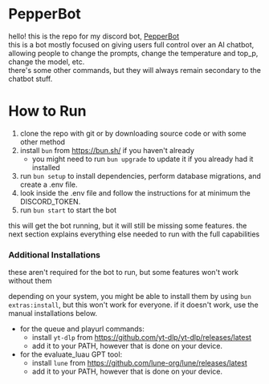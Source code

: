 # PepperBot

hello! this is the repo for my discord bot, [PepperBot](https://pepperbot.online/guide)\
this is a bot mostly focused on giving users full control over an AI chatbot, allowing people to change the prompts, change the temperature and top_p, change the model, etc.\
there's some other commands, but they will always remain secondary to the chatbot stuff.

# How to Run

1. clone the repo with git or by downloading source code or with some other method
2. install `bun` from https://bun.sh/ if you haven't already
    - you might need to run `bun upgrade` to update it if you already had it  installed
3. run `bun setup` to install dependencies, perform database migrations, and create a .env file.
4. look inside the .env file and follow the instructions for at minimum the DISCORD_TOKEN.
5. run `bun start` to start the bot

this will get the bot running, but it will still be missing some features. the next section explains everything else needed to run with the full capabilities

### Additional Installations

these aren't required for the bot to run, but some features won't work without them

depending on your system, you might be able to install them by using `bun extras:install`, but this won't work for everyone. if it doesn't work, use the manual installations below.

- for the queue and playurl commands:
    - install `yt-dlp` from https://github.com/yt-dlp/yt-dlp/releases/latest
    - add it to your PATH, however that is done on your device.
- for the evaluate_luau GPT tool:
    - install `lune` from https://github.com/lune-org/lune/releases/latest
    - add it to your PATH, however that is done on your device.